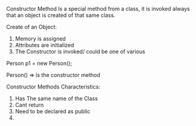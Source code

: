 Constructor Method
Is a special method from a class, it is invoked always that an object is created of that same class.

Create of an Object:
1. Memory is assigned
2. Attributes are initialized
3. The Constructor is invoked/ could be one of various

Person p1 = new Person();

Person() => is the constructor method

Constructor Methods Characteristics:
1. Has The same name of the Class
2. Cant return
3. Need to be declared as public
4. 